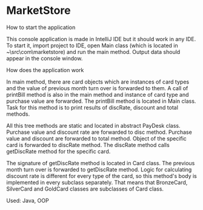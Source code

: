# MarketStore

How to start the application

This console application is made in IntelliJ IDE but it should work in any IDE. To start it, import project to IDE, open Main class (which is located in ~\src\com\marketstore) and run the main method. Output data should appear in the console window.


How does the application work

In main method, there are card objects which are instances of card types and the value of previous month turn over is forwarded to them. A call of printBill method is also in the main method and instance of card type and purchase value are forwarded. The printBill method is located in Main class. Task for this method is to print results of discRate, discount and total methods. 

All this tree methods are static and located in abstract PayDesk class. Purchase value and discount rate are forwarded to disc method. Purchase value and discount are forwarded to total method. Object of the specific card is forwarded to discRate method. The discRate method calls getDiscRate method for the specific card.

The signature of getDiscRate method is located in Card class. The previous month turn over is forwarded to getDiscRate method. Logic for calculating discount rate is different for every type of the card, so this method's body is implemented in every subclass separately. That means that BronzeCard, SilverCard and GoldCard classes are subclasses of Card class.

Used: Java, OOP
